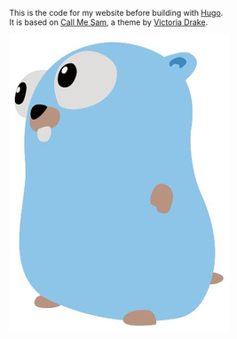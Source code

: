 This is the code for my website before building with [Hugo](https://gohugo.io/).  
It is based on [Call Me Sam](https://themes.gohugo.io/themes/hugo-theme-sam/),
a theme by [Victoria Drake](https://victoria.dev/).

![Gopher](gopher.jpeg)
